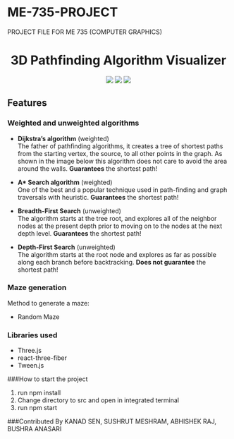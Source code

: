 # ME-735-PROJECT
PROJECT FILE FOR ME 735 (COMPUTER GRAPHICS)
<h1 align="center">3D Pathfinding Algorithm Visualizer </h1>

<div align="center" >
  <img src="https://img.shields.io/badge/made%20by-Kanad%20Sen-blue?style=for-the-badge&labelColor=20232a" />
  <img src="https://img.shields.io/badge/Javascript-20232a?style=for-the-badge&logo=javascript&labelColor=2e2f38" />
  <img src="https://img.shields.io/badge/React JS-20232a?style=for-the-badge&logo=react&labelColor=2e2f38" />
</div>

## Features
### Weighted and unweighted algorithms
* **Dijkstra’s algorithm** (weighted) <br>
The father of pathfinding algorithms, it creates a tree of shortest paths from the starting vertex, the source, to all other points in the graph. As shown in the image below this algorithm does not care to avoid the area around the walls. <b>Guarantees</b> the shortest path!


* **A\* Search algorithm** (weighted) <br>
One of the best and a popular technique used in path-finding and graph traversals with heuristic. <b>Guarantees</b> the shortest path!

* **Breadth-First Search** (unweighted) <br>
The algorithm starts at the tree root, and explores all of the neighbor nodes at the present depth prior to moving on to the nodes at the next depth level. <b>Guarantees</b> the shortest path!

* **Depth-First Search** (unweighted) <br>
The algorithm starts at the root node and explores as far as possible along each branch before backtracking. <b>Does not guarantee</b> the shortest path!

### Maze generation
Method to generate a maze:
* Random Maze

### Libraries used
* Three.js
* react-three-fiber
* Tween.js

###How to start the project

1. run npm install 
2. Change directory to src and open in integrated terminal
3. run npm start

###Contributed By
KANAD SEN, SUSHRUT MESHRAM, ABHISHEK RAJ, BUSHRA ANASARI
